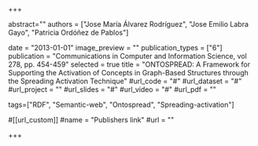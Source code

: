 +++

abstract=""
authors = ["Jose María Álvarez Rodríguez", "Jose Emilio Labra Gayo", "Patricia Ordóñez de Pablos"]

date = "2013-01-01"
image_preview = ""
publication_types = ["6"]
publication = "Communications in Computer and Information Science, vol 278, pp. 454-459"
selected = true
title = "ONTOSPREAD: A Framework for Supporting the Activation of Concepts in Graph-Based Structures through the Spreading Activation Technique"
#url_code = "#"
#url_dataset = "#"
#url_project = ""
#url_slides = "#"
#url_video = "#"
#url_pdf = ""

tags=["RDF", "Semantic-web", "Ontospread", "Spreading-activation"]


#[[url_custom]]
#name = "Publishers link"
#url = ""


+++
